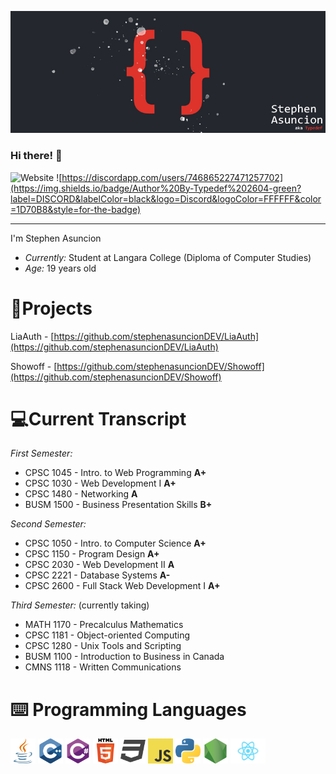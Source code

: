 ![Stephen Asuncion](banner.jpg)

### Hi there! 👋

![Website](https://shields-io-visitor-counter.herokuapp.com/badge?page=stephenasuncionDEV.stephenasuncionDEV&label=VISITORS&labelColor=000000&logo=GitHub&logoColor=FFFFFF&color=1D70B8&style=for-the-badge) ![https://discordapp.com/users/746865227471257702](https://img.shields.io/badge/Author%20By-Typedef%202604-green?label=DISCORD&labelColor=black&logo=Discord&logoColor=FFFFFF&color=1D70B8&style=for-the-badge)

---

I'm Stephen Asuncion

- _Currently:_ Student at Langara College (Diploma of Computer Studies)
- _Age:_ 19 years old

# 📁Projects

LiaAuth - [https://github.com/stephenasuncionDEV/LiaAuth](https://github.com/stephenasuncionDEV/LiaAuth)

Showoff - [https://github.com/stephenasuncionDEV/Showoff](https://github.com/stephenasuncionDEV/Showoff)

# 💻Current Transcript

_First Semester:_

- CPSC 1045 - Intro. to Web Programming **A+**
- CPSC 1030 - Web Development I **A+**
- CPSC 1480 - Networking **A**
- BUSM 1500 - Business Presentation Skills **B+**

_Second Semester:_

- CPSC 1050 - Intro. to Computer Science **A+**
- CPSC 1150 - Program Design **A+**
- CPSC 2030 - Web Development II **A**
- CPSC 2221 - Database Systems **A-**
- CPSC 2600 - Full Stack Web Development I **A+**

_Third Semester:_ (currently taking)

- MATH 1170 - Precalculus Mathematics
- CPSC 1181 - Object-oriented Computing
- CPSC 1280 - Unix Tools and Scripting
- BUSM 1100 - Introduction to Business in Canada
- CMNS 1118 - Written Communications

# ⌨️ Programming Languages

<p float="left">
<img src="Icons/java.png" height="40">
<img src="Icons/cpp.png" height="40">
<img src="Icons/csharp.png" height="40">
<img src="Icons/html.png" height="40">
<img src="Icons/css.png" height="40">
<img src="Icons/javascript.png" height="40">
<img src="Icons/python.png" height="40">
<img src="Icons/nodejs.png" height="40">
<img src="Icons/reactjs.png" height="40">
</p>

